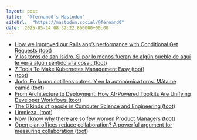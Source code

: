 ```yaml
---
layout: post
title:  "@fernand0's Mastodon"
siteUrl:  "https://mastodon.social/@fernand0"
date:  2025-05-14 08:32:22.860000+00:00
---
```

*  [How we improved our Rails app’s performance with Conditional Get Requests ](https://medium.com/@gavinmorrice/how-we-improved-our-rails-apps-performance-with-conditional-get-requests-35a7a472a0b) ([toot](https://mastodon.social/@fernand0/114505255672694292))
*  [Y los toros de san Isidro. Si por lo menos fueran de algún pueblo de aquí le vería algún sentido a la cosa.. ](https://mastodon.social/@fernand0/114504447028896975) ([toot](https://mastodon.social/@fernand0/114504447028896975))
*  [7 Tools To Make Kubernetes Management Easy ](https://dev.to/devtron_/7-tools-to-make-kubernetes-management-easy-15b) ([toot](https://mastodon.social/@fernand0/114503542660477614))
*  [ ](https://masto.es/@macosas) ([toot](https://mastodon.social/@fernand0/114502333490979753))
*  [Jodo. En la uno cotilleos cutres. Y en la autonómica toros. Mátame camió ](https://mastodon.social/@fernand0/114501987340744985) ([toot](https://mastodon.social/@fernand0/114501987340744985))
*  [From Architecture to Deployment: How AI-Powered Toolkits Are Unifying Developer Workflows ](https://www.infoq.com/news/2025/05/ai-toolkit-unify-workflows) ([toot](https://mastodon.social/@fernand0/114501748382466847))
*  [The 6 kinds of people in Computer Science and Engineering ](https://medium.com/@joelvzach/the-6-kinds-of-people-in-computer-science-and-engineering-4e6dae122ec) ([toot](https://mastodon.social/@fernand0/114501368353715278))
*  [Limpieza  ](https://avecesunafoto.wordpress.com/2025/05/13/limpieza-3) ([toot](https://mastodon.social/@fernand0/114501357280321116))
*  [Now I know why there are so few women Product Managers ](https://medium.com/@camilaferreirame/now-i-know-why-there-are-so-few-women-product-managers-f93857acaba) ([toot](https://mastodon.social/@fernand0/114501165474543456))
*  [Open plan offices reduce collaboration? A powerful argument for measuring collaboration ](https://medium.com/@benproctor-co-uk/open-plan-offices-reduce-collaboration-69c4b0af5b) ([toot](https://mastodon.social/@fernand0/114500937683612227))
